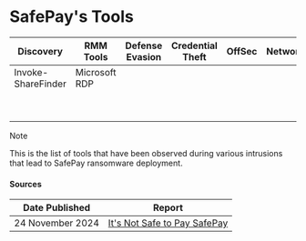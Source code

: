 # SafePay's Tools

| Discovery | RMM Tools | Defense Evasion | Credential Theft | OffSec | Networking | LOLBAS | Exfiltration |
|---|---|---|---|---|---|---|---|
| Invoke-ShareFinder | Microsoft RDP |  |  |  |  | Regsvr32.exe | FileZilla |
| |  |  |  |  |  | CMSTPLUA | 7zip |
| |  |  |  |  |  | dllhost.exe | WinRAR |

> [!NOTE]
> This is the list of tools that have been observed during various intrusions that lead to SafePay ransomware deployment.

#### Sources
| Date Published | Report |
|---|---|
| 24 November 2024 | [It's Not Safe to Pay SafePay](https://www.huntress.com/blog/its-not-safe-to-pay-safepay) |

